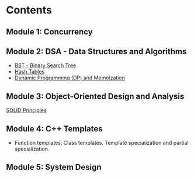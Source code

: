 # Contents
## Module 1: Concurrency

## Module 2: DSA - Data Structures and Algorithms
- [BST - Binary Search Tree](https://github.com/taguhiabgar/EngineeringDeepDive/wiki/BST-%E2%80%90-Binary-Search-Tree)
- [Hash Tables](https://github.com/taguhiabgar/EngineeringDeepDive/wiki/Hash-Table)
- [Dynamic Programming (DP) and Memoization](https://github.com/taguhiabgar/EngineeringDeepDive/wiki/Dynamic-Programming-and-Memoization)

## Module 3: Object-Oriented Design and Analysis

[SOLID Principles](https://github.com/taguhiabgar/EngineeringDeepDive/wiki/SOLID-Principles)

## Module 4: C++ Templates

- Function templates. Class templates. Template specialization and partial specialization.

## Module 5: System Design
